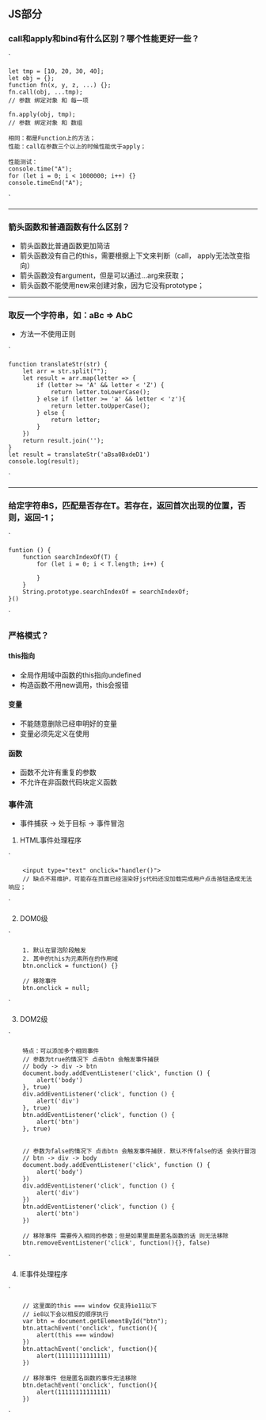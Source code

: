 ## JS部分
### call和apply和bind有什么区别？哪个性能更好一些？
`

    let tmp = [10, 20, 30, 40];
    let obj = {};
    function fn(x, y, z, ...) {};
    fn.call(obj, ...tmp); 
    // 参数 绑定对象 和 每一项

    fn.apply(obj, tmp);
    // 参数 绑定对象 和 数组

    相同：都是Function上的方法；
    性能：call在参数三个以上的时候性能优于apply；
    
    性能测试：
    console.time("A");
    for (let i = 0; i < 1000000; i++) {}
    console.timeEnd("A");

`

---

### 箭头函数和普通函数有什么区别？
+ 箭头函数比普通函数更加简洁
+ 箭头函数没有自己的this，需要根据上下文来判断（call， apply无法改变指向）
+ 箭头函数没有argument，但是可以通过...arg来获取；
+ 箭头函数不能使用new来创建对象，因为它没有prototype；

---
### 取反一个字符串，如：aBc => AbC
+ 方法一不使用正则

`

    function translateStr(str) {
        let arr = str.split("");
        let result = arr.map(letter => {
            if (letter >= 'A' && letter < 'Z') {
                return letter.toLowerCase();
            } else if (letter >= 'a' && letter < 'z'){
                return letter.toUpperCase();
            } else {
                return letter;
            }
        })
        return result.join('');
    }
    let result = translateStr('aBsa0BxdeD1')
    console.log(result);

`

---
### 给定字符串S，匹配是否存在T。若存在，返回首次出现的位置，否则，返回-1；
`
  
    funtion () {
        function searchIndexOf(T) {
            for (let i = 0; i < T.length; i++) {
                
            }
        }
        String.prototype.searchIndexOf = searchIndexOf;
    }()


`

### 严格模式？
#### this指向
+ 全局作用域中函数的this指向undefined
+ 构造函数不用new调用，this会报错

#### 变量
+ 不能随意删除已经申明好的变量
+ 变量必须先定义在使用

#### 函数
+ 函数不允许有重复的参数
+ 不允许在非函数代码块定义函数


### 事件流
+ 事件捕获 -> 处于目标 -> 事件冒泡
1. HTML事件处理程序

`

        <input type="text" onclick="handler()">
        // 缺点不易维护，可能存在页面已经渲染好js代码还没加载完成用户点击按钮造成无法响应；

`

2. DOM0级

`
  
        1. 默认在冒泡阶段触发
        2. 其中的this为元素所在的作用域
        btn.onclick = function() {}
        
        // 移除事件
        btn.onclick = null;


`

3. DOM2级

`       

        特点：可以添加多个相同事件
        // 参数为true的情况下 点击btn 会触发事件捕获
        // body -> div -> btn
        document.body.addEventListener('click', function () {
            alert('body')
        }, true)
        div.addEventListener('click', function () {
            alert('div')
        }, true)
        btn.addEventListener('click', function () {
            alert('btn')
        }, true)
        

        // 参数为false的情况下 点击btn 会触发事件捕获. 默认不传false的话 会执行冒泡
        // btn -> div -> body
        document.body.addEventListener('click', function () {
            alert('body')
        })
        div.addEventListener('click', function () {
            alert('div')
        })
        btn.addEventListener('click', function () {
            alert('btn')
        })

        // 移除事件 需要传入相同的参数；但是如果里面是匿名函数的话 则无法移除
        btn.removeEventListener('click', function(){}, false)


`

4. IE事件处理程序

`

        // 这里面的this === window 仅支持ie11以下
        // ie8以下会以相反的顺序执行 
        var btn = document.getElementById("btn");
        btn.attachEvent('onclick', function(){
            alert(this === window)
        })
        btn.attachEvent('onclick', function(){
            alert(11111111111111)
        })
        
        // 移除事件 但是匿名函数的事件无法移除
        btn.detachEvent('onclick', function(){
            alert(11111111111111)
        })


`
